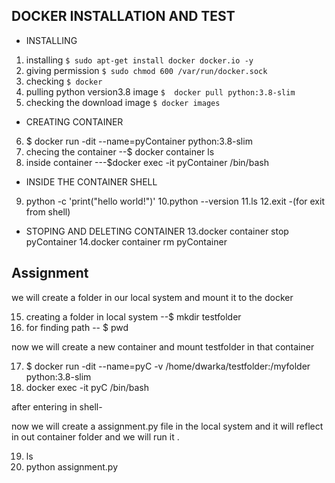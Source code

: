 ## DOCKER INSTALLATION AND TEST
* INSTALLING
1. installing `$ sudo apt-get install docker docker.io -y`
2. giving permission `$ sudo chmod 600 /var/run/docker.sock`
3. checking `$ docker`
4. pulling python version3.8 image  `$  docker pull python:3.8-slim`
5. checking the download image  `$ docker images`

* CREATING CONTAINER
6. $ docker run -dit --name=pyContainer python:3.8-slim
7. checing the container --$ docker container ls
8. inside container  ---$docker exec -it pyContainer /bin/bash

* INSIDE THE CONTAINER SHELL

9. python -c 'print("hello world!")'
10.python --version
11.ls
12.exit -(for exit from shell)



* STOPING AND DELETING CONTAINER
13.docker container stop pyContainer
14.docker container rm   pyContainer

## Assignment

we will create a folder in our local system and mount it to the docker

15. creating a folder in local system --$ mkdir testfolder
16. for finding path -- $ pwd

now we will create a new container and mount testfolder in that container

17. $ docker run -dit --name=pyC -v /home/dwarka/testfolder:/myfolder python:3.8-slim
18. docker exec -it pyC /bin/bash


after entering in shell-


now we will create a assignment.py file in the local system and it will reflect in out container folder and we will run it .

19. ls
20. python assignment.py









